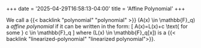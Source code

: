 +++
date = '2025-04-29T16:58:13-04:00'
title = 'Affine Polynomial'
+++

We call a {{< backlink "polynomial" "polynomial" >}} \(A(x) \in
\mathbb{F}_q\) a _affine polynomial_ if it can be written in the
form:
\[
A(x)=L(x)+c \text{ for some } c \in \mathbb{F}_q
\]
where \(L(x) \in \mathbb{F}_q[x]\) is a
{{< backlink "linearized-polynomial" "linearized polynomial">}}.
